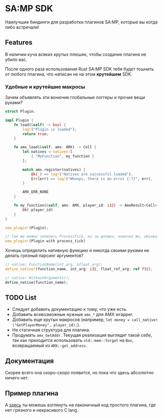# SA:MP SDK
Наилучшие биндинги для разработки плагинов SA:MP, которые вы когда либо встречали!

## Features
В наличии куча всяких крутых плюшек, чтобы создание плагина не убило вас.

После одного раза использования Rust SA:MP SDK тебя будет тошнить от любого плагина, что написан не на этом **крутейшем** SDK.

### Удобные и крутейшие макросы
Зачем объявлять эти вонючие глобальные логгеры и прочие вещи руками?
``` Rust
struct Plugin;

impl Plugin {
    fn load(&self) -> bool {
        log!("Plugin is loaded");
        return true;
    }

    fn amx_load(&self, amx: AMX) -> Cell {
        let natives = natives![
            { "MyFunction", my_function }
        ];

        match amx.register(natives) {
            Ok(_) => log!("Natives are successful loaded"),
            Err(err) => log!("Whoops, there is an error {:?}", err),
        }

        AMX_ERR_NONE
    }

    fn my_function(&self, amx: AMX, player_id: i32) -> AmxResult<Cell> {
        Ok(-player_id)
    }
}

new_plugin!(Plugin);

// Так же можно запилить ProcessTick, но ты должен, конечно же, объявить Plugin::process_tick.
new_plugin!(Plugin with process_tick)
```

Хочешь определить нативную функцию и никогда своими руками не делать грязный парсинг аргументов?
``` Rust
// native: FunctionName(int_arg, &float_arg);
define_native!(function_name, int_arg: i32, float_ref_arg: ref f32);

// native: WithoutArguments();
define_native(function_name);
```

## TODO List
* Следует добавить документацию к тому, что уже есть.
* Добавить всевозможные нужные `amx_*` для AMX wrapper.
* Добавить еще крутых макросов (например, `let money = call_native!("GetPlayerMoney", player_id);`).
* Не статичная структура для плагина.
* Продумать `amx_GetAddr`. Текущая реализация выглядит такой себе, так как приходится использовать `std::mem::forget` на `Box`, возвращаемый из `AMX::get_address`.

## Документация
Скорее всего она скоро-скоро появится, но пока что здесь абсолютно ничего нет.

## Пример плагина
А [здесь](https://github.com/ZOTTCE/samp-plugin-example) ты можешь взглянуть на лаконичный код простого плагина, где нет грязного и некрасивого C lang.